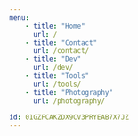 ```yaml
---
menu:
    - title: "Home"
      url: /
    - title: "Contact"
      url: /contact/
    - title: "Dev"
      url: /dev/
    - title: "Tools"
      url: /tools/
    - title: "Photography"
      url: /photography/
      
id: 01GZFCAKZDX9CV3PRYEAB7X7JZ
---
```


